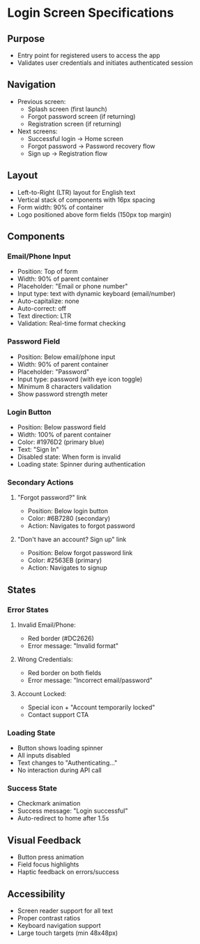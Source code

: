 # Login Screen Specifications

## Purpose
- Entry point for registered users to access the app
- Validates user credentials and initiates authenticated session

## Navigation
- Previous screen:
  - Splash screen (first launch)
  - Forgot password screen (if returning)
  - Registration screen (if returning)
- Next screens:
  - Successful login → Home screen
  - Forgot password → Password recovery flow
  - Sign up → Registration flow

## Layout
- Left-to-Right (LTR) layout for English text
- Vertical stack of components with 16px spacing
- Form width: 90% of container
- Logo positioned above form fields (150px top margin)

## Components

### Email/Phone Input
- Position: Top of form
- Width: 90% of parent container
- Placeholder: "Email or phone number"
- Input type: text with dynamic keyboard (email/number)
- Auto-capitalize: none
- Auto-correct: off
- Text direction: LTR
- Validation: Real-time format checking

### Password Field
- Position: Below email/phone input
- Width: 90% of parent container
- Placeholder: "Password"
- Input type: password (with eye icon toggle)
- Minimum 8 characters validation
- Show password strength meter

### Login Button
- Position: Below password field
- Width: 100% of parent container
- Color: #1976D2 (primary blue)
- Text: "Sign In"
- Disabled state: When form is invalid
- Loading state: Spinner during authentication

### Secondary Actions
1. "Forgot password?" link
   - Position: Below login button
   - Color: #6B7280 (secondary)
   - Action: Navigates to forgot password

2. "Don't have an account? Sign up" link
   - Position: Below forgot password link
   - Color: #2563EB (primary)
   - Action: Navigates to signup

## States

### Error States
1. Invalid Email/Phone:
   - Red border (#DC2626)
   - Error message: "Invalid format"

2. Wrong Credentials:
   - Red border on both fields
   - Error message: "Incorrect email/password"

3. Account Locked:
   - Special icon + "Account temporarily locked"
   - Contact support CTA

### Loading State
- Button shows loading spinner
- All inputs disabled
- Text changes to "Authenticating..."
- No interaction during API call

### Success State
- Checkmark animation
- Success message: "Login successful"
- Auto-redirect to home after 1.5s

## Visual Feedback
- Button press animation
- Field focus highlights
- Haptic feedback on errors/success

## Accessibility
- Screen reader support for all text
- Proper contrast ratios
- Keyboard navigation support
- Large touch targets (min 48x48px)